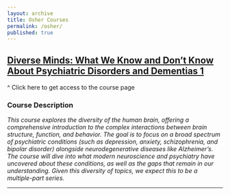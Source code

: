 ```yaml
---
layout: archive
title: Osher Courses
permalink: /osher/
published: true
---
```


## [**Diverse Minds: What We Know and Don’t Know About Psychiatric Disorders and Dementias 1**](/osher/DiverseMinds/coursegoals/)
^ Click here to get access to the course page

### Course Description
*This course explores the diversity of the human brain, offering a comprehensive introduction to the complex interactions between brain structure, function, and behavior. The goal is to focus on a broad spectrum of psychiatric conditions (such as depression, anxiety, schizophrenia, and bipolar disorder) alongside neurodegenerative diseases like Alzheimer’s. The course will dive into what modern neuroscience and psychiatry have uncovered about these conditions, as well as the gaps that remain in our understanding. Given this diversity of topics, we expect this to be a multiple-part series.*

---
